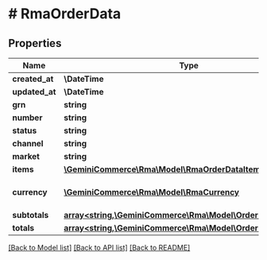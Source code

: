 # # RmaOrderData


## Properties


Name | Type | Description | Notes
------------ | ------------- | ------------- | -------------
**created_at**| **\DateTime** |   | [optional]
**updated_at**| **\DateTime** |   | [optional]
**grn**| **string** |   | [optional]
**number**| **string** |   | [optional]
**status**| **string** |   | [optional]
**channel**| **string** |   | [optional]
**market**| **string** |   | [optional]
**items**| [**\GeminiCommerce\Rma\Model\RmaOrderDataItem[]**](RmaOrderDataItem.md) |   | [optional]
**currency**| [**\GeminiCommerce\Rma\Model\RmaCurrency**](RmaCurrency.md) |  for more information please, see Model/RmaCurrency.php  | [optional]
**subtotals**| [**array<string,\GeminiCommerce\Rma\Model\OrderDataSubtotal>**](OrderDataSubtotal.md) |   | [optional]
**totals**| [**array<string,\GeminiCommerce\Rma\Model\OrderDataTotal>**](OrderDataTotal.md) |   | [optional]


[[Back to Model list]](../../README.md#models) [[Back to API list]](../../README.md#endpoints) [[Back to README]](../../README.md)